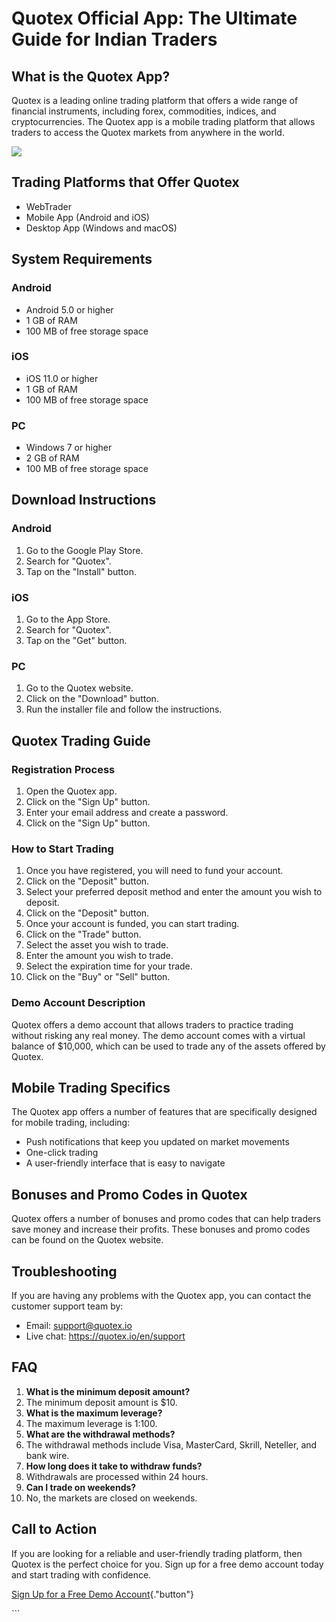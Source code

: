 # Quotex Official App: The Ultimate Guide for Indian Traders

## What is the Quotex App?

Quotex is a leading online trading platform that offers a wide range of
financial instruments, including forex, commodities, indices, and
cryptocurrencies. The Quotex app is a mobile trading platform that
allows traders to access the Quotex markets from anywhere in the world.

[![](https://static.quotex.io/files/10_en/300_250.jpg)](https://traff.sbs/brokerqxlid)

## Trading Platforms that Offer Quotex

-   WebTrader
-   Mobile App (Android and iOS)
-   Desktop App (Windows and macOS)

## System Requirements

### Android

-   Android 5.0 or higher
-   1 GB of RAM
-   100 MB of free storage space

### iOS

-   iOS 11.0 or higher
-   1 GB of RAM
-   100 MB of free storage space

### PC

-   Windows 7 or higher
-   2 GB of RAM
-   100 MB of free storage space

## Download Instructions

### Android

1.  Go to the Google Play Store.
2.  Search for "Quotex".
3.  Tap on the "Install" button.

### iOS

1.  Go to the App Store.
2.  Search for "Quotex".
3.  Tap on the "Get" button.

### PC

1.  Go to the Quotex website.
2.  Click on the "Download" button.
3.  Run the installer file and follow the instructions.

## Quotex Trading Guide

### Registration Process

1.  Open the Quotex app.
2.  Click on the "Sign Up" button.
3.  Enter your email address and create a password.
4.  Click on the "Sign Up" button.

### How to Start Trading

1.  Once you have registered, you will need to fund your account.
2.  Click on the "Deposit" button.
3.  Select your preferred deposit method and enter the amount you wish
    to deposit.
4.  Click on the "Deposit" button.
5.  Once your account is funded, you can start trading.
6.  Click on the "Trade" button.
7.  Select the asset you wish to trade.
8.  Enter the amount you wish to trade.
9.  Select the expiration time for your trade.
10. Click on the "Buy" or "Sell" button.

### Demo Account Description

Quotex offers a demo account that allows traders to practice trading
without risking any real money. The demo account comes with a virtual
balance of \$10,000, which can be used to trade any of the assets
offered by Quotex.

## Mobile Trading Specifics

The Quotex app offers a number of features that are specifically
designed for mobile trading, including:

-   Push notifications that keep you updated on market movements
-   One-click trading
-   A user-friendly interface that is easy to navigate

## Bonuses and Promo Codes in Quotex

Quotex offers a number of bonuses and promo codes that can help traders
save money and increase their profits. These bonuses and promo codes can
be found on the Quotex website.

## Troubleshooting

If you are having any problems with the Quotex app, you can contact the
customer support team by:

-   Email: support@quotex.io
-   Live chat: https://quotex.io/en/support

## FAQ

1.  **What is the minimum deposit amount?**
2.  The minimum deposit amount is \$10.
3.  **What is the maximum leverage?**
4.  The maximum leverage is 1:100.
5.  **What are the withdrawal methods?**
6.  The withdrawal methods include Visa, MasterCard, Skrill, Neteller,
    and bank wire.
7.  **How long does it take to withdraw funds?**
8.  Withdrawals are processed within 24 hours.
9.  **Can I trade on weekends?**
10. No, the markets are closed on weekends.

## Call to Action

If you are looking for a reliable and user-friendly trading platform,
then Quotex is the perfect choice for you. Sign up for a free demo
account today and start trading with confidence.

[Sign Up for a Free Demo
Account](\%22https://traff.sbs/quotexonelink\%22){."button"}

\`\`\`

